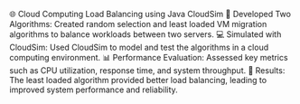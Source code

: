 🌐 Cloud Computing Load Balancing using Java CloudSim
🔧 Developed Two Algorithms: Created random selection and least loaded VM migration algorithms to balance workloads between two servers.
💻 Simulated with CloudSim: Used CloudSim to model and test the algorithms in a cloud computing environment.
📊 Performance Evaluation: Assessed key metrics such as CPU utilization, response time, and system throughput.
🚀 Results: The least loaded algorithm provided better load balancing, leading to improved system performance and reliability.

